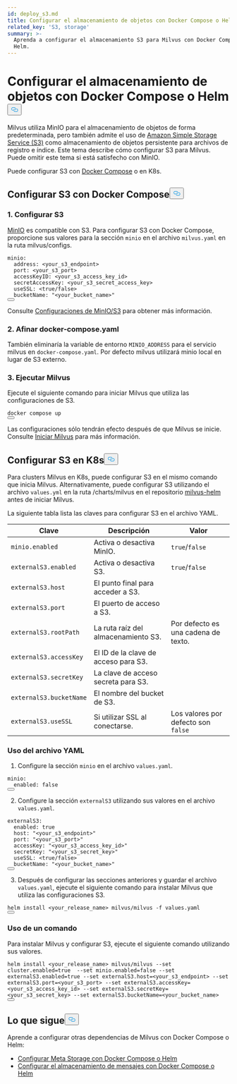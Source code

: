 ```yaml
---
id: deploy_s3.md
title: Configurar el almacenamiento de objetos con Docker Compose o Helm
related_key: 'S3, storage'
summary: >-
  Aprenda a configurar el almacenamiento S3 para Milvus con Docker Compose o
  Helm.
---
```

<h1 id="Configure-Object-Storage-with-Docker-Compose-or-Helm" class="common-anchor-header">Configurar el almacenamiento de objetos con Docker Compose o Helm<button data-href="#Configure-Object-Storage-with-Docker-Compose-or-Helm" class="anchor-icon" translate="no">
      <svg translate="no"
        aria-hidden="true"
        focusable="false"
        height="20"
        version="1.1"
        viewBox="0 0 16 16"
        width="16"
      >
        <path
          fill="#0092E4"
          fill-rule="evenodd"
          d="M4 9h1v1H4c-1.5 0-3-1.69-3-3.5S2.55 3 4 3h4c1.45 0 3 1.69 3 3.5 0 1.41-.91 2.72-2 3.25V8.59c.58-.45 1-1.27 1-2.09C10 5.22 8.98 4 8 4H4c-.98 0-2 1.22-2 2.5S3 9 4 9zm9-3h-1v1h1c1 0 2 1.22 2 2.5S13.98 12 13 12H9c-.98 0-2-1.22-2-2.5 0-.83.42-1.64 1-2.09V6.25c-1.09.53-2 1.84-2 3.25C6 11.31 7.55 13 9 13h4c1.45 0 3-1.69 3-3.5S14.5 6 13 6z"
        ></path>
      </svg>
    </button></h1><p>Milvus utiliza MinIO para el almacenamiento de objetos de forma predeterminada, pero también admite el uso de <a href="https://aws.amazon.com/s3/">Amazon Simple Storage Service (S3)</a> como almacenamiento de objetos persistente para archivos de registro e índice. Este tema describe cómo configurar S3 para Milvus. Puede omitir este tema si está satisfecho con MinIO.</p>
<p>Puede configurar S3 con <a href="https://docs.docker.com/get-started/overview/">Docker Compose</a> o en K8s.</p>
<h2 id="Configure-S3-with-Docker-Compose" class="common-anchor-header">Configurar S3 con Docker Compose<button data-href="#Configure-S3-with-Docker-Compose" class="anchor-icon" translate="no">
      <svg translate="no"
        aria-hidden="true"
        focusable="false"
        height="20"
        version="1.1"
        viewBox="0 0 16 16"
        width="16"
      >
        <path
          fill="#0092E4"
          fill-rule="evenodd"
          d="M4 9h1v1H4c-1.5 0-3-1.69-3-3.5S2.55 3 4 3h4c1.45 0 3 1.69 3 3.5 0 1.41-.91 2.72-2 3.25V8.59c.58-.45 1-1.27 1-2.09C10 5.22 8.98 4 8 4H4c-.98 0-2 1.22-2 2.5S3 9 4 9zm9-3h-1v1h1c1 0 2 1.22 2 2.5S13.98 12 13 12H9c-.98 0-2-1.22-2-2.5 0-.83.42-1.64 1-2.09V6.25c-1.09.53-2 1.84-2 3.25C6 11.31 7.55 13 9 13h4c1.45 0 3-1.69 3-3.5S14.5 6 13 6z"
        ></path>
      </svg>
    </button></h2><h3 id="1-Configure-S3" class="common-anchor-header">1. Configurar S3</h3><p><a href="https://min.io/product/overview">MinIO</a> es compatible con S3. Para configurar S3 con Docker Compose, proporcione sus valores para la sección <code translate="no">minio</code> en el archivo <code translate="no">milvus.yaml</code> en la ruta milvus/configs.</p>
<pre><code translate="no" class="language-yaml"><span class="hljs-attr">minio:</span>
  <span class="hljs-attr">address:</span> <span class="hljs-string">&lt;your_s3_endpoint&gt;</span>
  <span class="hljs-attr">port:</span> <span class="hljs-string">&lt;your_s3_port&gt;</span>
  <span class="hljs-attr">accessKeyID:</span> <span class="hljs-string">&lt;your_s3_access_key_id&gt;</span>
  <span class="hljs-attr">secretAccessKey:</span> <span class="hljs-string">&lt;your_s3_secret_access_key&gt;</span>
  <span class="hljs-attr">useSSL:</span> <span class="hljs-string">&lt;true/false&gt;</span>
  <span class="hljs-attr">bucketName:</span> <span class="hljs-string">&quot;&lt;your_bucket_name&gt;&quot;</span>
<button class="copy-code-btn"></button></code></pre>
<p>Consulte <a href="/docs/es/configure_minio.md">Configuraciones de MinIO/S3</a> para obtener más información.</p>
<h3 id="2-Refine-docker-composeyaml" class="common-anchor-header">2. Afinar docker-compose.yaml</h3><p>También eliminaría la variable de entorno <code translate="no">MINIO_ADDRESS</code> para el servicio milvus en <code translate="no">docker-compose.yaml</code>. Por defecto milvus utilizará minio local en lugar de S3 externo.</p>
<h3 id="3-Run-Milvus" class="common-anchor-header">3. Ejecutar Milvus</h3><p>Ejecute el siguiente comando para iniciar Milvus que utiliza las configuraciones de S3.</p>
<pre><code translate="no" class="language-shell">docker compose up
<button class="copy-code-btn"></button></code></pre>
<div class="alert note">Las configuraciones sólo tendrán efecto después de que Milvus se inicie. Consulte <a href="https://milvus.io/docs/install_standalone-docker.md#Start-Milvus">Iniciar Milvus</a> para más información.</div>
<h2 id="Configure-S3-on-K8s" class="common-anchor-header">Configurar S3 en K8s<button data-href="#Configure-S3-on-K8s" class="anchor-icon" translate="no">
      <svg translate="no"
        aria-hidden="true"
        focusable="false"
        height="20"
        version="1.1"
        viewBox="0 0 16 16"
        width="16"
      >
        <path
          fill="#0092E4"
          fill-rule="evenodd"
          d="M4 9h1v1H4c-1.5 0-3-1.69-3-3.5S2.55 3 4 3h4c1.45 0 3 1.69 3 3.5 0 1.41-.91 2.72-2 3.25V8.59c.58-.45 1-1.27 1-2.09C10 5.22 8.98 4 8 4H4c-.98 0-2 1.22-2 2.5S3 9 4 9zm9-3h-1v1h1c1 0 2 1.22 2 2.5S13.98 12 13 12H9c-.98 0-2-1.22-2-2.5 0-.83.42-1.64 1-2.09V6.25c-1.09.53-2 1.84-2 3.25C6 11.31 7.55 13 9 13h4c1.45 0 3-1.69 3-3.5S14.5 6 13 6z"
        ></path>
      </svg>
    </button></h2><p>Para clusters Milvus en K8s, puede configurar S3 en el mismo comando que inicia Milvus. Alternativamente, puede configurar S3 utilizando el archivo <code translate="no">values.yml</code> en la ruta /charts/milvus en el repositorio <a href="https://github.com/milvus-io/milvus-helm">milvus-helm</a> antes de iniciar Milvus.</p>
<p>La siguiente tabla lista las claves para configurar S3 en el archivo YAML.</p>
<table>
<thead>
<tr><th>Clave</th><th>Descripción</th><th>Valor</th></tr>
</thead>
<tbody>
<tr><td><code translate="no">minio.enabled</code></td><td>Activa o desactiva MinIO.</td><td><code translate="no">true</code>/<code translate="no">false</code></td></tr>
<tr><td><code translate="no">externalS3.enabled</code></td><td>Activa o desactiva S3.</td><td><code translate="no">true</code>/<code translate="no">false</code></td></tr>
<tr><td><code translate="no">externalS3.host</code></td><td>El punto final para acceder a S3.</td><td></td></tr>
<tr><td><code translate="no">externalS3.port</code></td><td>El puerto de acceso a S3.</td><td></td></tr>
<tr><td><code translate="no">externalS3.rootPath</code></td><td>La ruta raíz del almacenamiento S3.</td><td>Por defecto es una cadena de texto.</td></tr>
<tr><td><code translate="no">externalS3.accessKey</code></td><td>El ID de la clave de acceso para S3.</td><td></td></tr>
<tr><td><code translate="no">externalS3.secretKey</code></td><td>La clave de acceso secreta para S3.</td><td></td></tr>
<tr><td><code translate="no">externalS3.bucketName</code></td><td>El nombre del bucket de S3.</td><td></td></tr>
<tr><td><code translate="no">externalS3.useSSL</code></td><td>Si utilizar SSL al conectarse.</td><td>Los valores por defecto son <code translate="no">false</code></td></tr>
</tbody>
</table>
<h3 id="Using-the-YAML-file" class="common-anchor-header">Uso del archivo YAML</h3><ol>
<li>Configure la sección <code translate="no">minio</code> en el archivo <code translate="no">values.yaml</code>.</li>
</ol>
<pre><code translate="no" class="language-yaml"><span class="hljs-attr">minio:</span>
  <span class="hljs-attr">enabled:</span> <span class="hljs-literal">false</span>
<button class="copy-code-btn"></button></code></pre>
<ol start="2">
<li>Configure la sección <code translate="no">externalS3</code> utilizando sus valores en el archivo <code translate="no">values.yaml</code>.</li>
</ol>
<pre><code translate="no" class="language-yaml"><span class="hljs-attr">externalS3:</span>
  <span class="hljs-attr">enabled:</span> <span class="hljs-literal">true</span>
  <span class="hljs-attr">host:</span> <span class="hljs-string">&quot;&lt;your_s3_endpoint&gt;&quot;</span>
  <span class="hljs-attr">port:</span> <span class="hljs-string">&quot;&lt;your_s3_port&gt;&quot;</span>
  <span class="hljs-attr">accessKey:</span> <span class="hljs-string">&quot;&lt;your_s3_access_key_id&gt;&quot;</span>
  <span class="hljs-attr">secretKey:</span> <span class="hljs-string">&quot;&lt;your_s3_secret_key&gt;&quot;</span>
  <span class="hljs-attr">useSSL:</span> <span class="hljs-string">&lt;true/false&gt;</span>
  <span class="hljs-attr">bucketName:</span> <span class="hljs-string">&quot;&lt;your_bucket_name&gt;&quot;</span>
<button class="copy-code-btn"></button></code></pre>
<ol start="3">
<li>Después de configurar las secciones anteriores y guardar el archivo <code translate="no">values.yaml</code>, ejecute el siguiente comando para instalar Milvus que utiliza las configuraciones S3.</li>
</ol>
<pre><code translate="no" class="language-shell">helm install &lt;your_release_name&gt; milvus/milvus -f values.yaml
<button class="copy-code-btn"></button></code></pre>
<h3 id="Using-a-command" class="common-anchor-header">Uso de un comando</h3><p>Para instalar Milvus y configurar S3, ejecute el siguiente comando utilizando sus valores.</p>
<pre><code translate="no" class="language-shell">helm install &lt;your_release_name&gt; milvus/milvus --set cluster.enabled=true  --set minio.enabled=false --set externalS3.enabled=true --set externalS3.host=&lt;your_s3_endpoint&gt; --set externalS3.port=&lt;your_s3_port&gt; --set externalS3.accessKey=&lt;your_s3_access_key_id&gt; --set externalS3.secretKey=&lt;your_s3_secret_key&gt; --set externalS3.bucketName=&lt;your_bucket_name&gt;
<button class="copy-code-btn"></button></code></pre>
<h2 id="Whats-next" class="common-anchor-header">Lo que sigue<button data-href="#Whats-next" class="anchor-icon" translate="no">
      <svg translate="no"
        aria-hidden="true"
        focusable="false"
        height="20"
        version="1.1"
        viewBox="0 0 16 16"
        width="16"
      >
        <path
          fill="#0092E4"
          fill-rule="evenodd"
          d="M4 9h1v1H4c-1.5 0-3-1.69-3-3.5S2.55 3 4 3h4c1.45 0 3 1.69 3 3.5 0 1.41-.91 2.72-2 3.25V8.59c.58-.45 1-1.27 1-2.09C10 5.22 8.98 4 8 4H4c-.98 0-2 1.22-2 2.5S3 9 4 9zm9-3h-1v1h1c1 0 2 1.22 2 2.5S13.98 12 13 12H9c-.98 0-2-1.22-2-2.5 0-.83.42-1.64 1-2.09V6.25c-1.09.53-2 1.84-2 3.25C6 11.31 7.55 13 9 13h4c1.45 0 3-1.69 3-3.5S14.5 6 13 6z"
        ></path>
      </svg>
    </button></h2><p>Aprende a configurar otras dependencias de Milvus con Docker Compose o Helm:</p>
<ul>
<li><a href="/docs/es/deploy_etcd.md">Configurar Meta Storage con Docker Compose o Helm</a></li>
<li><a href="/docs/es/deploy_pulsar.md">Configurar el almacenamiento de mensajes con Docker Compose o Helm</a></li>
</ul>
